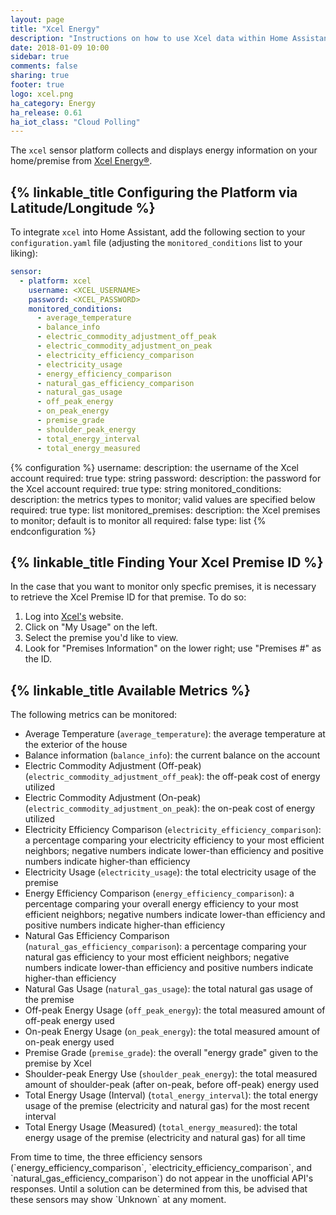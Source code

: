```yaml
---
layout: page
title: "Xcel Energy"
description: "Instructions on how to use Xcel data within Home Assistant"
date: 2018-01-09 10:00
sidebar: true
comments: false
sharing: true
footer: true
logo: xcel.png
ha_category: Energy
ha_release: 0.61
ha_iot_class: "Cloud Polling"
---
```


The `xcel` sensor platform collects and displays energy information on your
home/premise from [Xcel Energy®](https://www.xcelenergy.com).

## {% linkable_title Configuring the Platform via Latitude/Longitude %}

To integrate `xcel` into Home Assistant, add the following section to your
`configuration.yaml` file (adjusting the `monitored_conditions` list to your
liking):

```yaml
sensor:
  - platform: xcel
    username: <XCEL_USERNAME>
    password: <XCEL_PASSWORD>
    monitored_conditions:
      - average_temperature
      - balance_info
      - electric_commodity_adjustment_off_peak
      - electric_commodity_adjustment_on_peak
      - electricity_efficiency_comparison
      - electricity_usage
      - energy_efficiency_comparison
      - natural_gas_efficiency_comparison
      - natural_gas_usage
      - off_peak_energy
      - on_peak_energy
      - premise_grade
      - shoulder_peak_energy
      - total_energy_interval
      - total_energy_measured
```

{% configuration %}
  username:
    description: the username of the Xcel account
    required: true
    type: string
  password:
    description: the password for the Xcel account
    required: true
    type: string
  monitored_conditions:
    description: the metrics types to monitor; valid values are specified below
    required: true
    type: list
  monitored_premises:
    description: the Xcel premises to monitor; default is to monitor all
    required: false
    type: list
{% endconfiguration %}

## {% linkable_title Finding Your Xcel Premise ID %}

In the case that you want to monitor only specfic premises, it is necessary to
retrieve the Xcel Premise ID for that premise. To do so:

1. Log into [Xcel's](https://myaccount.xcelenergy.com/oam/index.jsp) website.
2. Click on "My Usage" on the left.
3. Select the premise you'd like to view.
4. Look for "Premises Information" on the lower right; use "Premises #" as the
ID.

## {% linkable_title Available Metrics %}

The following metrics can be monitored:

* Average Temperature (`average_temperature`): the average temperature at the
exterior of the house
* Balance information (`balance_info`): the current balance on the
account
* Electric Commodity Adjustment (Off-peak)
(`electric_commodity_adjustment_off_peak`): the off-peak cost of energy
utilized
* Electric Commodity Adjustment (On-peak)
(`electric_commodity_adjustment_on_peak`): the on-peak cost of energy utilized
* Electricity Efficiency Comparison (`electricity_efficiency_comparison`):
a percentage comparing your electricity efficiency to your most efficient
neighbors; negative numbers indicate lower-than efficiency and positive numbers
indicate higher-than efficiency
* Electricity Usage (`electricity_usage`): the total electricity usage of
the premise
* Energy Efficiency Comparison (`energy_efficiency_comparison`):
a percentage comparing your overall energy efficiency to your most efficient
neighbors; negative numbers indicate lower-than efficiency and positive numbers
indicate higher-than efficiency
* Natural Gas Efficiency Comparison (`natural_gas_efficiency_comparison`):
a percentage comparing your natural gas efficiency to your most efficient
neighbors; negative numbers indicate lower-than efficiency and positive numbers
indicate higher-than efficiency
* Natural Gas Usage (`natural_gas_usage`): the total natural gas usage of
the premise
* Off-peak Energy Usage (`off_peak_energy`): the total measured amount of
off-peak energy used
* On-peak Energy Usage (`on_peak_energy`): the total measured amount of on-peak
energy used
* Premise Grade (`premise_grade`): the overall "energy grade" given to the
premise by Xcel
* Shoulder-peak Energy Use (`shoulder_peak_energy`): the total measured amount
of shoulder-peak (after on-peak, before off-peak) energy used
* Total Energy Usage (Interval) (`total_energy_interval`): the total energy
usage of the premise (electricity and natural gas) for the most recent
interval
* Total Energy Usage (Measured) (`total_energy_measured`): the total energy
usage of the premise (electricity and natural gas) for all time

<p class='note warning'>
From time to time, the three efficiency sensors
(`energy_efficiency_comparison`, `electricity_efficiency_comparison`, and
`natural_gas_efficiency_comparison`) do not appear in the unofficial API's
responses. Until a solution can be determined from this, be advised that these
sensors may show `Unknown` at any moment.
</p>

